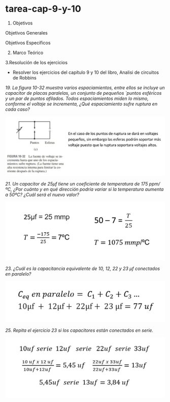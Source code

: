 # tarea-cap-9-y-10

1. Objetivos

 Objetivos Generales


Objetivos Específicos


 2. Marco Teórico

3.Resolución de los ejercicios
* Resolver los ejercicios del capítulo 9 y 10 del libro, Analisi de circuitos de Robbins

_19. La figura 10-32 muestra varios espaciamientos, entre ellos se incluye un capacitor de placas paralelas, un conjunto de pequeños `puntos esféricos y un par de puntos afilados. Todos espaciamientos miden lo mismo, conforme el voltaje se incrementa, ¿Qué espaciamiento sufre ruptura en cada caso?_

![](https://github.com/DiegoLimaespe/fotos-cap-9-y-10/blob/main/19.jpg)

_21. Un capacitor de 25µf tiene un coeficiente de temperatura de 175 ppm/ºC, ¿Por cuánto y en qué dirección podría variar si la temperatura aumenta a 50ºC? ¿Cuál será el nuevo valor?_

![](https://github.com/DiegoLimaespe/fotos-cap-9-y-10/blob/main/21.jpg)

_23. ¿Cuál es la capacitancia equivalente de 10, 12, 22 y 23 µf conectados en paralelo?_

![](https://github.com/DiegoLimaespe/fotos-cap-9-y-10/blob/main/23.jpg)


_25. Repita el ejercicio 23 si los capacitores están conectados en serie._

![](https://github.com/DiegoLimaespe/fotos-cap-9-y-10/blob/main/25.jpg)
